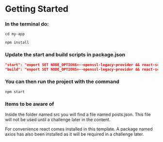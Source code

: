 # Getting Started

### In the terminal do:
<code>cd my-app</code>

<code>npm install</code>

### Update the start and build scripts in package.json

```json
"start": "export SET NODE_OPTIONS=--openssl-legacy-provider && react-scripts start",
"build": "export SET NODE_OPTIONS=--openssl-legacy-provider && react-scripts build"
```

### You can then run the project with the command
<code>npm start</code>

### Items to be aware of
Inside the folder named src you will find a file named posts.json. This file will not be used until a challenge later in the content.  

For convenience react comes installed in this template. A package named axios has also been installed as it will be required in a challenge later.
